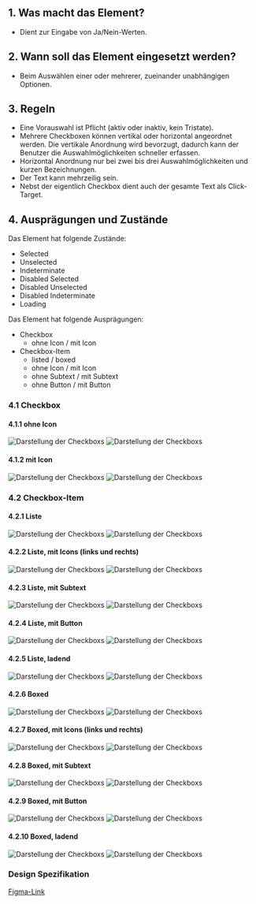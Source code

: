 ## 1. Was macht das Element?
*   Dient zur Eingabe von Ja/Nein-Werten.

## 2. Wann soll das Element eingesetzt werden?
*   Beim Auswählen einer oder mehrerer, zueinander unabhängigen Optionen.

## 3. Regeln
*   Eine Vorauswahl ist Pflicht (aktiv oder inaktiv, kein Tristate).
*   Mehrere Checkboxen können vertikal oder horizontal angeordnet werden. Die vertikale Anordnung wird bevorzugt, dadurch kann der Benutzer die Auswahlmöglichkeiten schneller erfassen.
*   Horizontal Anordnung nur bei zwei bis drei Auswahlmöglichkeiten und kurzen Bezeichnungen.
*   Der Text kann mehrzeilig sein.
*   Nebst der eigentlich Checkbox dient auch der gesamte Text als Click-Target.

## 4. Ausprägungen und Zustände
Das Element hat folgende Zustände:
*   Selected
*   Unselected
*   Indeterminate
*   Disabled Selected
*   Disabled Unselected
*   Disabled Indeterminate
*   Loading

Das Element hat folgende Ausprägungen:
*   Checkbox
    *   ohne Icon / mit Icon
*   Checkbox-Item
    *   listed / boxed
    *   ohne Icon / mit Icon
    *   ohne Subtext / mit Subtext
    *   ohne Button / mit Button

<label class="switch" style="display:none"><input type="checkbox"><span class="slider round"></span></label>

### 4.1 Checkbox
#### 4.1.1 ohne Icon
![Darstellung der Checkboxs](https://raw.githubusercontent.com/sbb-design-systems/design-system-mobile-documentation/doku-update/documentation/Checkbox/images/Checkbox-default-light.png 'class: image light')
![Darstellung der Checkboxs](https://raw.githubusercontent.com/sbb-design-systems/design-system-mobile-documentation/doku-update/documentation/Checkbox/images/Checkbox-default-dark.png 'class: image dark hide')

#### 4.1.2 mit Icon
![Darstellung der Checkboxs](https://raw.githubusercontent.com/sbb-design-systems/design-system-mobile-documentation/doku-update/documentation/Checkbox/images/Checkbox-icon-light.png 'class: image light')
![Darstellung der Checkboxs](https://raw.githubusercontent.com/sbb-design-systems/design-system-mobile-documentation/doku-update/documentation/Checkbox/images/Checkbox-icon-dark.png 'class: image dark hide')

### 4.2 Checkbox-Item
#### 4.2.1 Liste
![Darstellung der Checkboxs](https://raw.githubusercontent.com/sbb-design-systems/design-system-mobile-documentation/doku-update/documentation/Checkbox/images/Checkbox-item-list-light.png 'class: image light')
![Darstellung der Checkboxs](https://raw.githubusercontent.com/sbb-design-systems/design-system-mobile-documentation/doku-update/documentation/Checkbox/images/Checkbox-item-list-dark.png 'class: image dark hide')

#### 4.2.2 Liste, mit Icons (links und rechts)
![Darstellung der Checkboxs](https://raw.githubusercontent.com/sbb-design-systems/design-system-mobile-documentation/doku-update/documentation/Checkbox/images/Checkbox-item-list-icon-light.png 'class: image light')
![Darstellung der Checkboxs](https://raw.githubusercontent.com/sbb-design-systems/design-system-mobile-documentation/doku-update/documentation/Checkbox/images/Checkbox-item-list-icon-dark.png 'class: image dark hide')

#### 4.2.3 Liste, mit Subtext
![Darstellung der Checkboxs](https://raw.githubusercontent.com/sbb-design-systems/design-system-mobile-documentation/doku-update/documentation/Checkbox/images/Checkbox-item-list-subtext-light.png 'class: image light')
![Darstellung der Checkboxs](https://raw.githubusercontent.com/sbb-design-systems/design-system-mobile-documentation/doku-update/documentation/Checkbox/images/Checkbox-item-list-subtext-dark.png 'class: image dark hide')

#### 4.2.4 Liste, mit Button
![Darstellung der Checkboxs](https://raw.githubusercontent.com/sbb-design-systems/design-system-mobile-documentation/doku-update/documentation/Checkbox/images/Checkbox-item-list-button-light.png 'class: image light')
![Darstellung der Checkboxs](https://raw.githubusercontent.com/sbb-design-systems/design-system-mobile-documentation/doku-update/documentation/Checkbox/images/Checkbox-item-list-button-dark.png 'class: image dark hide')

#### 4.2.5 Liste, ladend
![Darstellung der Checkboxs](https://raw.githubusercontent.com/sbb-design-systems/design-system-mobile-documentation/doku-update/documentation/Checkbox/images/Checkbox-item-list-loading-light.png 'class: image light')
![Darstellung der Checkboxs](https://raw.githubusercontent.com/sbb-design-systems/design-system-mobile-documentation/doku-update/documentation/Checkbox/images/Checkbox-item-list-loading-dark.png 'class: image dark hide')

#### 4.2.6 Boxed
![Darstellung der Checkboxs](https://raw.githubusercontent.com/sbb-design-systems/design-system-mobile-documentation/doku-update/documentation/Checkbox/images/Checkbox-item-boxed-light.png 'class: image light')
![Darstellung der Checkboxs](https://raw.githubusercontent.com/sbb-design-systems/design-system-mobile-documentation/doku-update/documentation/Checkbox/images/Checkbox-item-boxed-dark.png 'class: image dark hide')

#### 4.2.7 Boxed, mit Icons (links und rechts)
![Darstellung der Checkboxs](https://raw.githubusercontent.com/sbb-design-systems/design-system-mobile-documentation/doku-update/documentation/Checkbox/images/Checkbox-item-boxed-icon-light.png 'class: image light')
![Darstellung der Checkboxs](https://raw.githubusercontent.com/sbb-design-systems/design-system-mobile-documentation/doku-update/documentation/Checkbox/images/Checkbox-item-boxed-icon-dark.png 'class: image dark hide')

#### 4.2.8 Boxed, mit Subtext
![Darstellung der Checkboxs](https://raw.githubusercontent.com/sbb-design-systems/design-system-mobile-documentation/doku-update/documentation/Checkbox/images/Checkbox-item-boxed-subtext-light.png 'class: image light')
![Darstellung der Checkboxs](https://raw.githubusercontent.com/sbb-design-systems/design-system-mobile-documentation/doku-update/documentation/Checkbox/images/Checkbox-item-boxed-subtext-dark.png 'class: image dark hide')

#### 4.2.9 Boxed, mit Button
![Darstellung der Checkboxs](https://raw.githubusercontent.com/sbb-design-systems/design-system-mobile-documentation/doku-update/documentation/Checkbox/images/Checkbox-item-boxed-button-light.png 'class: image light')
![Darstellung der Checkboxs](https://raw.githubusercontent.com/sbb-design-systems/design-system-mobile-documentation/doku-update/documentation/Checkbox/images/Checkbox-item-boxed-button-dark.png 'class: image dark hide')

#### 4.2.10 Boxed, ladend
![Darstellung der Checkboxs](https://raw.githubusercontent.com/sbb-design-systems/design-system-mobile-documentation/doku-update/documentation/Checkbox/images/Checkbox-item-boxed-loading-light.png 'class: image light')
![Darstellung der Checkboxs](https://raw.githubusercontent.com/sbb-design-systems/design-system-mobile-documentation/doku-update/documentation/Checkbox/images/Checkbox-item-boxed-loading-dark.png 'class: image dark hide')

### Design Spezifikation
[Figma-Link](https://www.figma.com/file/WOtLIam1xwrqcgnAITsEhV/Design-System-Mobile?node-id=33%3A3356)